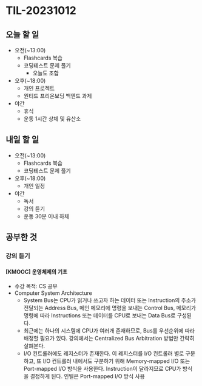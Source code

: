 # TIL-20231012

## 오늘 할 일

- 오전(~13:00)
  - Flashcards 복습
  - 코딩테스트 문제 풀기
    - 오늘도 조합
- 오후(~18:00)
  - 개인 프로젝트
  - 원티드 프리온보딩 백엔드 과제
- 야간
  - 휴식
  - 운동 1시간 상체 및 유산소

## 내일 할 일

- 오전(~13:00)
  - Flashcards 복습
  - 코딩테스트 문제 풀기
- 오후(~18:00)
  - 개인 일정
- 야간
  - 독서
  - 강의 듣기
  - 운동 30분 이내 하체

## 공부한 것

### 강의 듣기

#### [KMOOC] 운영체제의 기초

- 수강 목적: CS 공부
- Computer System Architecture
  - System Bus는 CPU가 읽거나 쓰고자 하는 데이터 또는 Instruction의 주소가 전달되는 Address Bus, 메인 메모리에 명령을 보내는 Control Bus, 메모리가 명령에 따라 Instructions 또는 데이터를 CPU로 보내는 Data Bus로 구성된다.
  - 최근에는 하나의 시스템에 CPU가 여러개 존재하므로, Bus를 우선순위에 따라 배정할 필요가 있다. 강의에서는 Centralized Bus Arbitration 방법만 간략히 살펴본다.
  - I/O 컨트롤러에도 레지스터가 존재한다. 이 레지스터를 I/O 컨트롤러 별로 구분하고, 또 I/O 컨트롤러 내에서도 구분하기 위해 Memory-mapped I/O 또는 Port-mapped I/O 방식을 사용한다. Instruction이 달라지므로 CPU가 방식을 결정하게 된다. 인텔은 Port-mapped I/O 방식 사용
  